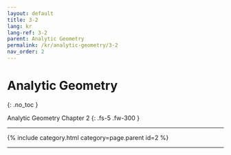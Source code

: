```yaml
---
layout: default
title: 3-2
lang: kr
lang-ref: 3-2
parent: Analytic Geometry
permalink: /kr/analytic-geometry/3-2
nav_order: 2
---
```


# Analytic Geometry
{: .no_toc }


Analytic Geometry Chapter 2
{: .fs-5 .fw-300 }

---

{% include category.html category=page.parent id=2 %}

---

